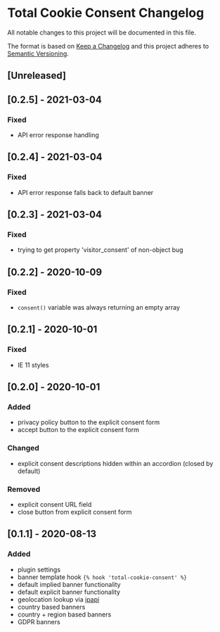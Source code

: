 # Total Cookie Consent Changelog

All notable changes to this project will be documented in this file.

The format is based on [Keep a Changelog](http://keepachangelog.com/) and this project adheres to [Semantic Versioning](http://semver.org/).

## [Unreleased]

## [0.2.5] - 2021-03-04

### Fixed

- API error response handling

## [0.2.4] - 2021-03-04

### Fixed

- API error response falls back to default banner

## [0.2.3] - 2021-03-04

### Fixed

- trying to get property 'visitor_consent' of non-object bug

## [0.2.2] - 2020-10-09

### Fixed

- `consent()` variable was always returning an empty array

## [0.2.1] - 2020-10-01

### Fixed

- IE 11 styles

## [0.2.0] - 2020-10-01

### Added

- privacy policy button to the explicit consent form
- accept button to the explicit consent form

### Changed

- explicit consent descriptions hidden within an accordion (closed by default)

### Removed

- explicit consent URL field
- close button from explicit consent form

## [0.1.1] - 2020-08-13

### Added

- plugin settings
- banner template hook `{% hook 'total-cookie-consent' %}`
- default implied banner functionality
- default explicit banner functionality
- geolocation lookup via [ipapi](https://ipapi.com/)
- country based banners
- country + region based banners
- GDPR banners